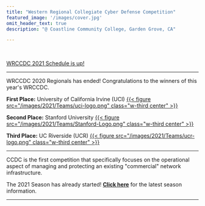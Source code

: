 ```yaml
---
title: "Western Regional Collegiate Cyber Defense Competition"
featured_image: '/images/cover.jpg'
omit_header_text: true
description: "@ Coastline Community College, Garden Grove, CA"

---
```

<br>

[WRCCDC 2021 Schedule is up!](/seasons/2022/2021-2022-season)

<hr>

WRCCDC 2020 Regionals has ended! Congratulations to the winners of this year's WRCCDC.

<b>First Place:</b> University of California Irvine (UCI)
<a href="https://uci.edu/">{{< figure src="/images/2021/Teams/uci-logo.png" class="w-third center" >}}</a><br>

<b>Second Place:</b> Stanford University
<a href="https://www.stanford.edu/">{{< figure src="/images/2021/Teams/Stanford-Logo.png" class="w-third center" >}}</a><br>

<b>Third Place:</b> UC Riverside (UCR)
<a href="https://www.ucr.edu/">{{< figure src="/images/2021/Teams/ucr-logo.png" class="w-third center" >}}</a>
<br>
<hr>

CCDC is the first competition that specifically focuses on the operational aspect of managing and protecting an existing "commercial" network infrastructure.

The 2021 Season has already started! <b>[Click here](/seasons/2021/)</b> for the latest season information.

<hr>
